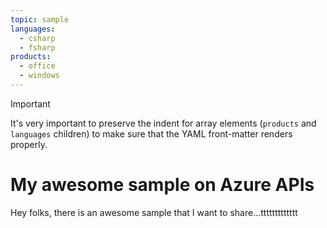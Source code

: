 ```yaml
---
topic: sample
languages:
  - csharp
  - fsharp
products:
  - office
  - windows
---
```


>[!IMPORTANT]
>It's very important to preserve the indent for array elements (`products` and `languages` children) to make sure that the YAML front-matter renders properly.

# My awesome sample on Azure APIs

Hey folks, there is an awesome sample that I want to share...ttttttttttttt
